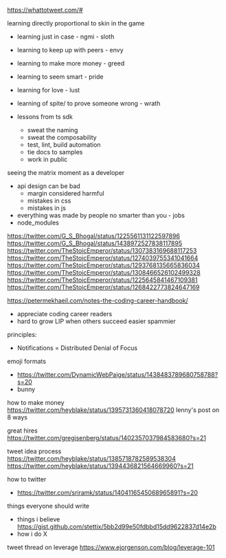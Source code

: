 
https://whattotweet.com/#


learning directly proportional to skin in the game
- learning just in case - ngmi - sloth
- learning to keep up with peers - envy
- learning to make more money - greed
- learning to seem smart - pride
- learning for love - lust
- learning of spite/ to prove someone wrong - wrath

- lessons from ts sdk
	- sweat the naming
	- sweat the composability
	- test, lint, build automation
	- tie docs to samples
	- work in public


seeing the matrix moment as a developer
- api design can be bad 
	- margin considered harmful
	- mistakes in css
	- mistakes in js
- everything was made by people no smarter than you - jobs
- node_modules

https://twitter.com/G_S_Bhogal/status/1225561131122597896
https://twitter.com/G_S_Bhogal/status/1438972527838117895
https://twitter.com/TheStoicEmperor/status/1307383169688117253
https://twitter.com/TheStoicEmperor/status/1274039755341041664
https://twitter.com/TheStoicEmperor/status/1293768135665836034
https://twitter.com/TheStoicEmperor/status/1308466526102499328
https://twitter.com/TheStoicEmperor/status/1225645841467109381
https://twitter.com/TheStoicEmperor/status/1268422773824647169

https://petermekhaeil.com/notes-the-coding-career-handbook/
- appreciate coding career readers
- hard to grow LIP when others succeed easier spammier

principles:
- Notifications = Distributed Denial of Focus


emoji formats
- https://twitter.com/DynamicWebPaige/status/1438483789680758788?s=20
- bunny


how to make money
https://twitter.com/heyblake/status/1395731360418078720
lenny's post on 8 ways

great hires https://twitter.com/gregisenberg/status/1402357037984583680?s=21


tweet idea process https://twitter.com/heyblake/status/1385718782589538304 https://twitter.com/heyblake/status/1394436821564669960?s=21


how to twitter
- https://twitter.com/sriramk/status/1404116545068965891?s=20


things everyone should write
- things i believe https://gist.github.com/stettix/5bb2d99e50fdbbd15dd9622837d14e2b
- how i do X




tweet thread on leverage https://www.ejorgenson.com/blog/leverage-101